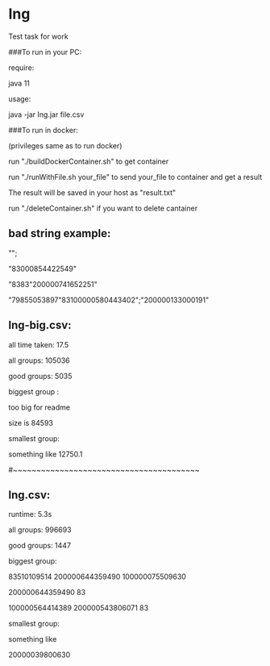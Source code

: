 # Ing
Test task for work

###To run in your PC:

require:

  java 11
  
usage:

java -jar Ing.jar file.csv


###To run in docker:

(privileges same as to run docker)

run "./buildDockerContainer.sh" to get container

run "./runWithFile.sh your_file" to send your_file to container and get a result

The result will be saved in your host as "result.txt"

run "./deleteContainer.sh" if you want to delete cantainer

## bad string example:

  "";

 "83000854422549"
 
 "8383"200000741652251"
 
 "79855053897"83100000580443402";"200000133000191"

## lng-big.csv:

all time taken: 17.5

all groups: 105036

good groups: 5035

biggest group :

too big for readme

size is 84593

smallest group:

something like 
12750.1 

#~~~~~~~~~~~~~~~~~~~~~~~~~~~~~~~~~~~~~~~~

## lng.csv:

runtime: 5.3s

all groups: 996693

good groups: 1447

biggest group:

83510109514 200000644359490 100000075509630 

200000644359490 83 

100000564414389 200000543806071 83 

smallest group:

something like

20000039800630 

